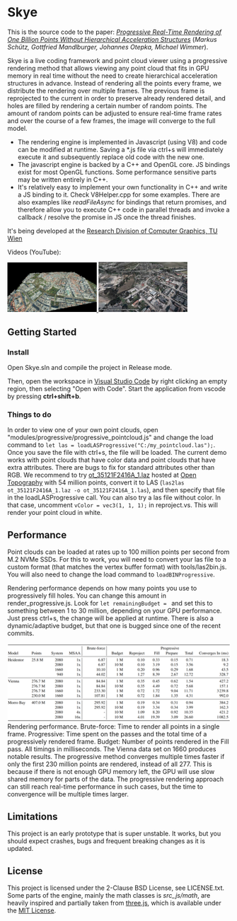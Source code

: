 # Skye

This is the source code to the paper: [*Progressive Real-Time Rendering of One Billion Points Without Hierarchical Acceleration Structures*](https://www.cg.tuwien.ac.at/research/publications/2019/TR%20193-2-2019-4/) (_Markus Schütz, Gottfried Mandlburger, Johannes Otepka, Michael Wimmer_).

Skye is a live coding framework and point cloud viewer using a progressive rendering method that allows viewing any point cloud that fits in GPU memory in real time without the need to create hierarchical acceleration structures in advance. Instead of rendering all the points every frame, we distribute the rendering over multiple frames. The previous frame is reprojected to the current in order to preserve already rendered detail, and holes are filled by rendering a certain number of random points. The amount of random points can be adjusted to ensure real-time frame rates and over the course of a few frames, the image will converge to the full model.

* The rendering engine is implemented in Javascript (using V8) and code can be modified at runtime. Saving a *.js file via ctrl+s will immediately execute it and subsequently replace old code with the new one. 
* The javascript engine is backed by a C++ and OpenGL core. JS bindings exist for most OpenGL functions. Some performance sensitive parts may be written entirely in C++.
* It's relatively easy to implement your own functionality in C++ and write a JS binding to it. Check V8Helper.cpp for some examples. There are also examples like _readFileAsync_ for bindings that return promises, and therefore allow you to execute C++ code in parallel threads and invoke a callback / resolve the promise in JS once the thread finishes.

It's being developed at the [Research Division of Computer Graphics, TU Wien](https://www.cg.tuwien.ac.at/)  

Videos (YouTube):

<a href="https://www.youtube.com/watch?v=6_ivIcynok8" target="_blank">
	<img src="./resources/images/video_preview.jpg" width="40%"/>
</a> <a href="https://youtu.be/YFAThGdXL8s" target="_blank">
	<img src="./resources/images/video_preview_2.jpg" width="40%"/>
</a>



## Getting Started

### Install

Open Skye.sln and compile the project in Release mode. 

Then, open the workspace in [Visual Studio Code](https://code.visualstudio.com/) by right clicking an empty region, then selecting "Open with Code". Start the application from vscode by pressing __ctrl+shift+b__.

### Things to do

In order to view one of your own point clouds, open "modules/progressive/progressive_pointcloud.js" and change the load command to ```let las = loadLASProgressive("C:/my_pointcloud.las");```. Once you save the file with ctrl+s, the file will be loaded. The current demo works with point clouds that have color data and point clouds that have extra attributes. There are bugs to fix for standard attributes other than RGB. We recommend to try [ot_35121F2416A_1.laz](https://cloud.sdsc.edu/v1/AUTH_opentopography/PC_Bulk/CA13_SAN_SIM/ot_35121F2416A_1.laz) hosted at [Open Topography](http://opentopo.sdsc.edu/lidarDataset?opentopoID=OTLAS.032013.26910.2) with 54 million points, convert it to LAS (```las2las ot_35121F2416A_1.laz -o ot_35121F2416A_1.las```), and then specify that file in the loadLASProgressive call. You can also try a las file without color. In that case, uncomment ```vColor = vec3(1, 1, 1);``` in reproject.vs. This will render your point cloud in white. 

## Performance

Point clouds can be loaded at rates up to 100 million points per second from M.2 NVMe SSDs. For this to work, you will need to convert your las file to a custom format (that matches the vertex buffer format) with tools/las2bin.js. You will also need to change the load command to ```loadBINProgressive```. 

Rendering performance depends on how many points you use to progressively fill holes. You can change this amount in render_progressive.js. Look for ```let remainingBudget = ``` and set this to something between 1 to 30 million, depending on your GPU performance. Just press ctrl+s, the change will be applied at runtime. There is also a dynamic/adaptive budget, but that one is bugged since one of the recent commits.

<img src="doc/perf.png"/>
Rendering performance. Brute-force: Time to render all points in a single frame. Progressive: Time spent on the passes and the
total time of a progressively rendered frame. Budget: Number of points rendered in the Fill pass. All timings in milliseconds. The Vienna data set on 1660 produces notable results. The progressive method converges multiple times faster if only the first 230 million points are rendered, instead of all 277. This is because if there is not enough GPU memory left, the GPU will use slow shared memory for parts of the data. The progressive rendering approach can still reach real-time performance in such cases, but the time to convergence will be multiple times larger.

## Limitations

This project is an early prototype that is super unstable. It works, but you should expect crashes, bugs and frequent breaking changes as it is updated.

## License

This project is licensed under the 2-Clause BSD License, see LICENSE.txt.
Some parts of the engine, mainly the math classes is *src_js/math*, are heavily inspired and partially taken from [three.js](https://github.com/mrdoob/three.js/), which is available under the [MIT License](https://github.com/mrdoob/three.js/blob/dev/LICENSE).

